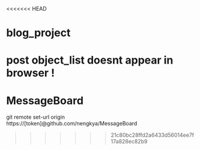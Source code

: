 <<<<<<< HEAD
# blog_project
post object_list doesnt appear in browser !
=======
# MessageBoard
git remote set-url origin https://[token]@github.com/nengkya/MessageBoard
>>>>>>> 21c80bc28ffd2a6433d56014ee7f17a828ec82b9
